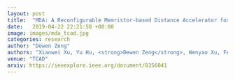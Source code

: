 ```yaml
---
layout: post
title:  "MDA: A Reconfigurable Memristor-based Distance Accelerator for Time Series Mining on Data Centers"
date:   2019-04-22 22:21:58 +00:00
image: images/mda_tcad.jpg
categories: research
author: "Dewen Zeng"
authors: "Xiaowei Xu, Yu Hu, <strong>Dewen Zeng</strong>, Wenyao Xu, Feng Lin, Xinwei Yao and Yiyu Shi"
venue: "TCAD"
arxiv: https://ieeexplore.ieee.org/document/8356041
---
```

